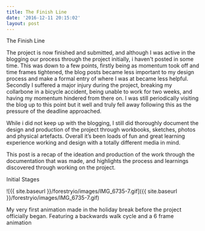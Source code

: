 ```yaml
---
title: The Finish Line
date: '2016-12-11 20:15:02'
layout: post
---
```

The Finish Line

The project is now finished and submitted, and although I was active in the blogging our process through the project initially, i haven't posted in some time. This was down to a few points, firstly being as momentum took off and time frames tightened, the blog posts became less important to my design process and make a formal entry of where I was at became less helpful. Secondly I suffered a major injury during the project, breaking my collarbone in a bicycle accident, being unable to work for two weeks, and having my momentum hindered from there on. I was still periodically visiting the blog up to this point but it well and truly fell away following this as the pressure of the deadline approached.

While i did not keep up with the blogging, I still did thoroughly document the design and production of the project through workbooks, sketches, photos and physical artefacts. Overall it’s been loads of fun and great learning experience working and design with a totally different media in mind.

This post is a recap of the ideation and production of the work through the documentation that was made, and highlights the process and learnings discovered through working on the project.

<span style="letter-spacing: 0.01em;">Initial Stages</span>

![{{ site.baseurl }}/forestryio/images/IMG_6735-7.gif]({{ site.baseurl }}/forestryio/images/IMG_6735-7.gif)

<span style="letter-spacing: 0.01em;" class="">My very first animation made in the holiday break before the project officially began. Featuring a backwards walk cycle and a 6 frame animation</span>

 <span style="letter-spacing: 0.01em;" class=""></span> 

 <span style="letter-spacing: 0.01em;" class=""></span>